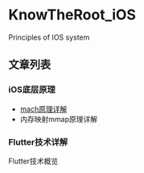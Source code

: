 # KnowTheRoot_iOS
Principles of IOS system

## 文章列表

### iOS底层原理  
- [mach原理详解](https://github.com/knowtheroot/KnowTheRoot_iOS/blob/master/%E5%BA%95%E5%B1%82%E7%B3%BB%E7%BB%9F/Mach%E8%AF%A6%E8%A7%A3.md)
- 内存映射mmap原理详解

### Flutter技术详解
Flutter技术概览
